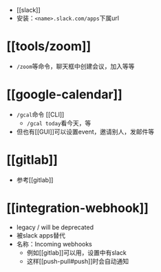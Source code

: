 - [[slack]]
- 安装：`<name>.slack.com/apps`下属url
# [[tools/zoom]]
- `/zoom`等命令，聊天框中创建会议，加入等等
# [[google-calendar]]
- `/gcal`命令 [[CLI]]
  - `/gcal today`看今天，等
- 但也有[[GUI]]可以设置event，邀请别人，发邮件等
# [[gitlab]]
- 参考[[gitlab]]
# [[integration-webhook]]
- legacy / will be deprecated
- 被slack apps替代
- 名称：Incoming webhooks
  - 例如[[gitlab]]可以用，设置中有slack
  - 这样[[push-pull#push]]时会自动通知